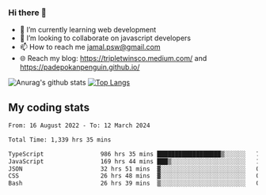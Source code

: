 ### Hi there 👋

<!--
**padepokanpenguin/padepokanpenguin** is a ✨ _special_ ✨ repository because its `README.md` (this file) appears on your GitHub profile.
-->

- 🌱 I’m currently learning  web development
- 👯 I’m looking to collaborate on javascript developers
- 📫 How to reach me jamal.psw@gmail.com
- 🌐 Reach my blog:
   https://tripletwinsco.medium.com/ and
   https://padepokanpenguin.github.io/

![Anurag's github stats](https://github-readme-stats.vercel.app/api?username=padepokanpenguin&count_private=true&disable_animations=false&show_icons=true&theme=default)
[![Top Langs](https://github-readme-stats.vercel.app/api/top-langs/?username=padepokanpenguin&theme=default&layout=compact)](https://github.com/padepokanpenguin)

## My coding stats

<!--START_SECTION:waka-->

```txt
From: 16 August 2022 - To: 12 March 2024

Total Time: 1,339 hrs 35 mins

TypeScript                986 hrs 35 mins ██████████████████▒░░░░░░   73.65 %
JavaScript                169 hrs 44 mins ███▒░░░░░░░░░░░░░░░░░░░░░   12.67 %
JSON                      32 hrs 51 mins  ▓░░░░░░░░░░░░░░░░░░░░░░░░   02.45 %
CSS                       26 hrs 48 mins  ▓░░░░░░░░░░░░░░░░░░░░░░░░   02.00 %
Bash                      26 hrs 39 mins  ▒░░░░░░░░░░░░░░░░░░░░░░░░   01.99 %
```

<!--END_SECTION:waka-->


